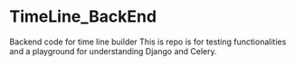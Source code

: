 # TimeLine_BackEnd
Backend code for time line builder
This is repo is for testing functionalities and a playground for understanding Django and Celery.
